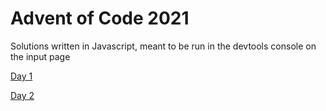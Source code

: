# Advent of Code 2021

Solutions written in Javascript, meant to be run in the devtools console on the input page

[Day 1](<./Day 1.js>)

[Day 2](<./Day 2.js>)
